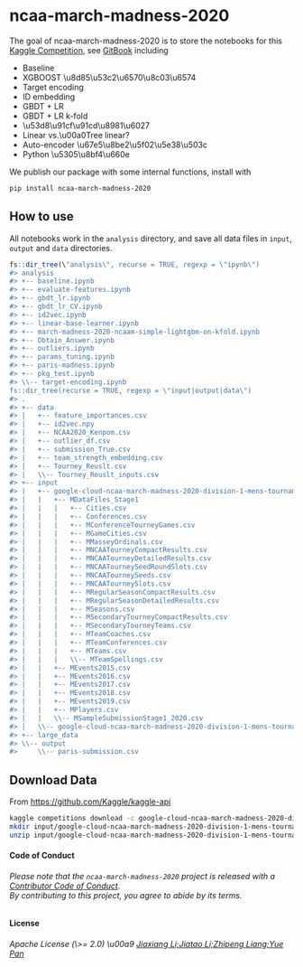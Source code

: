 
<!-- README.md is generated from README.Rmd. Please edit that file -->

# ncaa-march-madness-2020

<!-- badges: start -->

<!-- badges: end -->

The goal of ncaa-march-madness-2020 is to store the notebooks for this
[Kaggle
Competition](https://www.kaggle.com/c/google-cloud-ncaa-march-madness-2020-division-1-mens-tournament/overview),
see
[GitBook](https://jiaxiangbu.github.io/ncaa-march-madness-2020/cookbook.html)
including

  - Baseline
  - XGBOOST \u8d85\u53c2\u6570\u8c03\u6574
  - Target encoding
  - ID embedding
  - GBDT + LR
  - GBDT + LR k-fold
  - \u53d8\u91cf\u91cd\u8981\u6027
  - Linear vs.\u00a0Tree linear?
  - Auto-encoder \u67e5\u8be2\u5f02\u5e38\u503c
  - Python \u5305\u8bf4\u660e

We publish our package with some internal functions, install with

``` bash
pip install ncaa-march-madness-2020
```

## How to use

All notebooks work in the `analysis` directory, and save all data files
in `input`, `output` and `data` directories.

``` r
fs::dir_tree(\"analysis\", recurse = TRUE, regexp = \"ipynb\")
#> analysis
#> +-- baseline.ipynb
#> +-- evaluate-features.ipynb
#> +-- gbdt_lr.ipynb
#> +-- gbdt_lr_CV.ipynb
#> +-- id2vec.ipynb
#> +-- linear-base-learner.ipynb
#> +-- march-madness-2020-ncaam-simple-lightgbm-on-kfold.ipynb
#> +-- Obtain_Answer.ipynb
#> +-- outliers.ipynb
#> +-- params_tuning.ipynb
#> +-- paris-madness.ipynb
#> +-- pkg_test.ipynb
#> \\-- target-encoding.ipynb
fs::dir_tree(recurse = TRUE, regexp = \"input|output|data\")
#> .
#> +-- data
#> |   +-- feature_importances.csv
#> |   +-- id2vec.npy
#> |   +-- NCAA2020_Kenpom.csv
#> |   +-- outlier_df.csv
#> |   +-- submission_True.csv
#> |   +-- team_strength_embedding.csv
#> |   +-- Tourney_Reuslt.csv
#> |   \\-- Tourney_Reuslt_inputs.csv
#> +-- input
#> |   +-- google-cloud-ncaa-march-madness-2020-division-1-mens-tournament
#> |   |   +-- MDataFiles_Stage1
#> |   |   |   +-- Cities.csv
#> |   |   |   +-- Conferences.csv
#> |   |   |   +-- MConferenceTourneyGames.csv
#> |   |   |   +-- MGameCities.csv
#> |   |   |   +-- MMasseyOrdinals.csv
#> |   |   |   +-- MNCAATourneyCompactResults.csv
#> |   |   |   +-- MNCAATourneyDetailedResults.csv
#> |   |   |   +-- MNCAATourneySeedRoundSlots.csv
#> |   |   |   +-- MNCAATourneySeeds.csv
#> |   |   |   +-- MNCAATourneySlots.csv
#> |   |   |   +-- MRegularSeasonCompactResults.csv
#> |   |   |   +-- MRegularSeasonDetailedResults.csv
#> |   |   |   +-- MSeasons.csv
#> |   |   |   +-- MSecondaryTourneyCompactResults.csv
#> |   |   |   +-- MSecondaryTourneyTeams.csv
#> |   |   |   +-- MTeamCoaches.csv
#> |   |   |   +-- MTeamConferences.csv
#> |   |   |   +-- MTeams.csv
#> |   |   |   \\-- MTeamSpellings.csv
#> |   |   +-- MEvents2015.csv
#> |   |   +-- MEvents2016.csv
#> |   |   +-- MEvents2017.csv
#> |   |   +-- MEvents2018.csv
#> |   |   +-- MEvents2019.csv
#> |   |   +-- MPlayers.csv
#> |   |   \\-- MSampleSubmissionStage1_2020.csv
#> |   \\-- google-cloud-ncaa-march-madness-2020-division-1-mens-tournament.zip
#> +-- large_data
#> \\-- output
#>     \\-- paris-submission.csv
```

## Download Data

From <https://github.com/Kaggle/kaggle-api>

``` bash
kaggle competitions download -c google-cloud-ncaa-march-madness-2020-division-1-mens-tournament -p input
mkdir input/google-cloud-ncaa-march-madness-2020-division-1-mens-tournament
unzip input/google-cloud-ncaa-march-madness-2020-division-1-mens-tournament.zip -d input/google-cloud-ncaa-march-madness-2020-division-1-mens-tournament
```

<h4 align=\"center\">

**Code of Conduct**

</h4>

<h6 align=\"center\">

Please note that the `ncaa-march-madness-2020` project is released with
a [Contributor Code of
Conduct](https://github.com/JiaxiangBU/ncaa-march-madness-2020/blob/master/CODE_OF_CONDUCT.md).<br>By
contributing to this project, you agree to abide by its terms.

</h6>

<h4 align=\"center\">

**License**

</h4>

<h6 align=\"center\">

Apache License (\\>= 2.0) \u00a9 [Jiaxiang Li;Jiatao Li;Zhipeng Liang;Yue
Pan](https://github.com/JiaxiangBU/ncaa-march-madness-2020/blob/master/LICENSE.md)

</h6>
